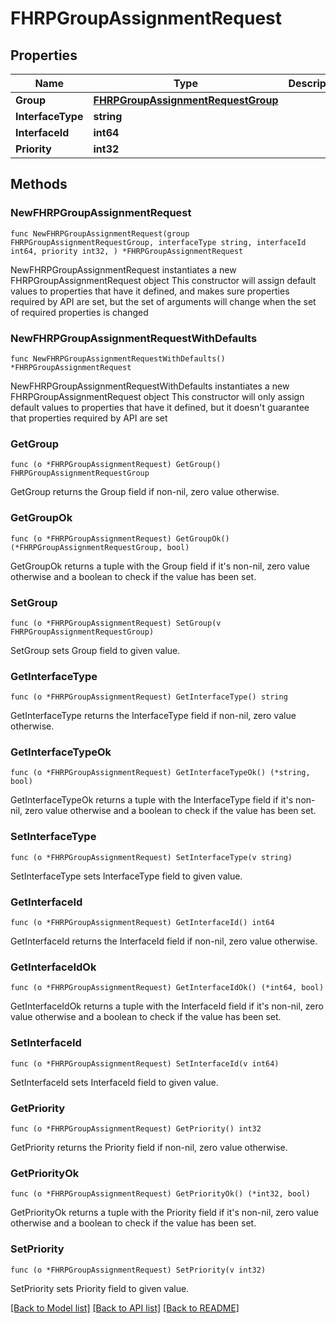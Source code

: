 # FHRPGroupAssignmentRequest

## Properties

Name | Type | Description | Notes
------------ | ------------- | ------------- | -------------
**Group** | [**FHRPGroupAssignmentRequestGroup**](FHRPGroupAssignmentRequestGroup.md) |  | 
**InterfaceType** | **string** |  | 
**InterfaceId** | **int64** |  | 
**Priority** | **int32** |  | 

## Methods

### NewFHRPGroupAssignmentRequest

`func NewFHRPGroupAssignmentRequest(group FHRPGroupAssignmentRequestGroup, interfaceType string, interfaceId int64, priority int32, ) *FHRPGroupAssignmentRequest`

NewFHRPGroupAssignmentRequest instantiates a new FHRPGroupAssignmentRequest object
This constructor will assign default values to properties that have it defined,
and makes sure properties required by API are set, but the set of arguments
will change when the set of required properties is changed

### NewFHRPGroupAssignmentRequestWithDefaults

`func NewFHRPGroupAssignmentRequestWithDefaults() *FHRPGroupAssignmentRequest`

NewFHRPGroupAssignmentRequestWithDefaults instantiates a new FHRPGroupAssignmentRequest object
This constructor will only assign default values to properties that have it defined,
but it doesn't guarantee that properties required by API are set

### GetGroup

`func (o *FHRPGroupAssignmentRequest) GetGroup() FHRPGroupAssignmentRequestGroup`

GetGroup returns the Group field if non-nil, zero value otherwise.

### GetGroupOk

`func (o *FHRPGroupAssignmentRequest) GetGroupOk() (*FHRPGroupAssignmentRequestGroup, bool)`

GetGroupOk returns a tuple with the Group field if it's non-nil, zero value otherwise
and a boolean to check if the value has been set.

### SetGroup

`func (o *FHRPGroupAssignmentRequest) SetGroup(v FHRPGroupAssignmentRequestGroup)`

SetGroup sets Group field to given value.


### GetInterfaceType

`func (o *FHRPGroupAssignmentRequest) GetInterfaceType() string`

GetInterfaceType returns the InterfaceType field if non-nil, zero value otherwise.

### GetInterfaceTypeOk

`func (o *FHRPGroupAssignmentRequest) GetInterfaceTypeOk() (*string, bool)`

GetInterfaceTypeOk returns a tuple with the InterfaceType field if it's non-nil, zero value otherwise
and a boolean to check if the value has been set.

### SetInterfaceType

`func (o *FHRPGroupAssignmentRequest) SetInterfaceType(v string)`

SetInterfaceType sets InterfaceType field to given value.


### GetInterfaceId

`func (o *FHRPGroupAssignmentRequest) GetInterfaceId() int64`

GetInterfaceId returns the InterfaceId field if non-nil, zero value otherwise.

### GetInterfaceIdOk

`func (o *FHRPGroupAssignmentRequest) GetInterfaceIdOk() (*int64, bool)`

GetInterfaceIdOk returns a tuple with the InterfaceId field if it's non-nil, zero value otherwise
and a boolean to check if the value has been set.

### SetInterfaceId

`func (o *FHRPGroupAssignmentRequest) SetInterfaceId(v int64)`

SetInterfaceId sets InterfaceId field to given value.


### GetPriority

`func (o *FHRPGroupAssignmentRequest) GetPriority() int32`

GetPriority returns the Priority field if non-nil, zero value otherwise.

### GetPriorityOk

`func (o *FHRPGroupAssignmentRequest) GetPriorityOk() (*int32, bool)`

GetPriorityOk returns a tuple with the Priority field if it's non-nil, zero value otherwise
and a boolean to check if the value has been set.

### SetPriority

`func (o *FHRPGroupAssignmentRequest) SetPriority(v int32)`

SetPriority sets Priority field to given value.



[[Back to Model list]](../README.md#documentation-for-models) [[Back to API list]](../README.md#documentation-for-api-endpoints) [[Back to README]](../README.md)


